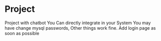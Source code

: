 # Project
Project with chatbot
You Can directly integrate in your System
You may have change mysql passwords, Other things work fine.
Add login page as soon as possible
